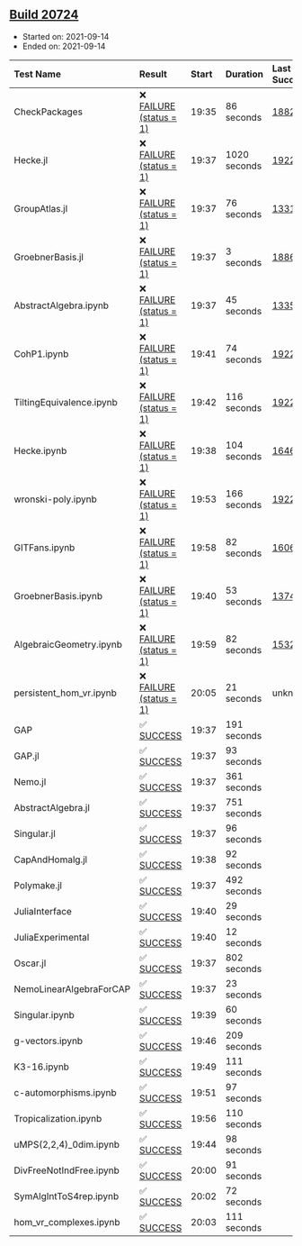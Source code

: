 ## [Build 20724](https://oscarci.mathematik.uni-kl.de/job/oscar/20724/)

* Started on: 2021-09-14
* Ended on: 2021-09-14

| Test Name    | Result | Start | Duration | Last Success | First Failure |
|:-------------|:-------|:------|:---------|:-------------|:--------------|
| CheckPackages | ❌ [FAILURE (status = 1)](https://oscarci.mathematik.uni-kl.de/job/oscar/20724/artifact/logs/build-20724/CheckPackages.log) | 19:35 | 86 seconds | [18822](https://oscarci.mathematik.uni-kl.de/job/oscar/18822/) | [18823](https://oscarci.mathematik.uni-kl.de/job/oscar/18823/) |
| Hecke.jl | ❌ [FAILURE (status = 1)](https://oscarci.mathematik.uni-kl.de/job/oscar/20724/artifact/logs/build-20724/Hecke.jl.log) | 19:37 | 1020 seconds | [19222](https://oscarci.mathematik.uni-kl.de/job/oscar/19222/) | [20152](https://oscarci.mathematik.uni-kl.de/job/oscar/20152/) |
| GroupAtlas.jl | ❌ [FAILURE (status = 1)](https://oscarci.mathematik.uni-kl.de/job/oscar/20724/artifact/logs/build-20724/GroupAtlas.jl.log) | 19:37 | 76 seconds | [13311](https://oscarci.mathematik.uni-kl.de/job/oscar/13311/) | [13312](https://oscarci.mathematik.uni-kl.de/job/oscar/13312/) |
| GroebnerBasis.jl | ❌ [FAILURE (status = 1)](https://oscarci.mathematik.uni-kl.de/job/oscar/20724/artifact/logs/build-20724/GroebnerBasis.jl.log) | 19:37 | 3 seconds | [18864](https://oscarci.mathematik.uni-kl.de/job/oscar/18864/) | [18865](https://oscarci.mathematik.uni-kl.de/job/oscar/18865/) |
| AbstractAlgebra.ipynb | ❌ [FAILURE (status = 1)](https://oscarci.mathematik.uni-kl.de/job/oscar/20724/artifact/logs/build-20724/AbstractAlgebra.ipynb.log) | 19:37 | 45 seconds | [13355](https://oscarci.mathematik.uni-kl.de/job/oscar/13355/) | [13356](https://oscarci.mathematik.uni-kl.de/job/oscar/13356/) |
| CohP1.ipynb | ❌ [FAILURE (status = 1)](https://oscarci.mathematik.uni-kl.de/job/oscar/20724/artifact/logs/build-20724/CohP1.ipynb.log) | 19:41 | 74 seconds | [19222](https://oscarci.mathematik.uni-kl.de/job/oscar/19222/) | [20152](https://oscarci.mathematik.uni-kl.de/job/oscar/20152/) |
| TiltingEquivalence.ipynb | ❌ [FAILURE (status = 1)](https://oscarci.mathematik.uni-kl.de/job/oscar/20724/artifact/logs/build-20724/TiltingEquivalence.ipynb.log) | 19:42 | 116 seconds | [19222](https://oscarci.mathematik.uni-kl.de/job/oscar/19222/) | [20152](https://oscarci.mathematik.uni-kl.de/job/oscar/20152/) |
| Hecke.ipynb | ❌ [FAILURE (status = 1)](https://oscarci.mathematik.uni-kl.de/job/oscar/20724/artifact/logs/build-20724/Hecke.ipynb.log) | 19:38 | 104 seconds | [16463](https://oscarci.mathematik.uni-kl.de/job/oscar/16463/) | [16464](https://oscarci.mathematik.uni-kl.de/job/oscar/16464/) |
| wronski-poly.ipynb | ❌ [FAILURE (status = 1)](https://oscarci.mathematik.uni-kl.de/job/oscar/20724/artifact/logs/build-20724/wronski-poly.ipynb.log) | 19:53 | 166 seconds | [19222](https://oscarci.mathematik.uni-kl.de/job/oscar/19222/) | [20152](https://oscarci.mathematik.uni-kl.de/job/oscar/20152/) |
| GITFans.ipynb | ❌ [FAILURE (status = 1)](https://oscarci.mathematik.uni-kl.de/job/oscar/20724/artifact/logs/build-20724/GITFans.ipynb.log) | 19:58 | 82 seconds | [16068](https://oscarci.mathematik.uni-kl.de/job/oscar/16068/) | [16069](https://oscarci.mathematik.uni-kl.de/job/oscar/16069/) |
| GroebnerBasis.ipynb | ❌ [FAILURE (status = 1)](https://oscarci.mathematik.uni-kl.de/job/oscar/20724/artifact/logs/build-20724/GroebnerBasis.ipynb.log) | 19:40 | 53 seconds | [13748](https://oscarci.mathematik.uni-kl.de/job/oscar/13748/) | [13749](https://oscarci.mathematik.uni-kl.de/job/oscar/13749/) |
| AlgebraicGeometry.ipynb | ❌ [FAILURE (status = 1)](https://oscarci.mathematik.uni-kl.de/job/oscar/20724/artifact/logs/build-20724/AlgebraicGeometry.ipynb.log) | 19:59 | 82 seconds | [15322](https://oscarci.mathematik.uni-kl.de/job/oscar/15322/) | [15323](https://oscarci.mathematik.uni-kl.de/job/oscar/15323/) |
| persistent_hom_vr.ipynb | ❌ [FAILURE (status = 1)](https://oscarci.mathematik.uni-kl.de/job/oscar/20724/artifact/logs/build-20724/persistent_hom_vr.ipynb.log) | 20:05 | 21 seconds | unknown | unknown |
| GAP | ✅ [SUCCESS](https://oscarci.mathematik.uni-kl.de/job/oscar/20724/artifact/logs/build-20724/GAP.log) | 19:37 | 191 seconds |  |  |
| GAP.jl | ✅ [SUCCESS](https://oscarci.mathematik.uni-kl.de/job/oscar/20724/artifact/logs/build-20724/GAP.jl.log) | 19:37 | 93 seconds |  |  |
| Nemo.jl | ✅ [SUCCESS](https://oscarci.mathematik.uni-kl.de/job/oscar/20724/artifact/logs/build-20724/Nemo.jl.log) | 19:37 | 361 seconds |  |  |
| AbstractAlgebra.jl | ✅ [SUCCESS](https://oscarci.mathematik.uni-kl.de/job/oscar/20724/artifact/logs/build-20724/AbstractAlgebra.jl.log) | 19:37 | 751 seconds |  |  |
| Singular.jl | ✅ [SUCCESS](https://oscarci.mathematik.uni-kl.de/job/oscar/20724/artifact/logs/build-20724/Singular.jl.log) | 19:37 | 96 seconds |  |  |
| CapAndHomalg.jl | ✅ [SUCCESS](https://oscarci.mathematik.uni-kl.de/job/oscar/20724/artifact/logs/build-20724/CapAndHomalg.jl.log) | 19:38 | 92 seconds |  |  |
| Polymake.jl | ✅ [SUCCESS](https://oscarci.mathematik.uni-kl.de/job/oscar/20724/artifact/logs/build-20724/Polymake.jl.log) | 19:37 | 492 seconds |  |  |
| JuliaInterface | ✅ [SUCCESS](https://oscarci.mathematik.uni-kl.de/job/oscar/20724/artifact/logs/build-20724/JuliaInterface.log) | 19:40 | 29 seconds |  |  |
| JuliaExperimental | ✅ [SUCCESS](https://oscarci.mathematik.uni-kl.de/job/oscar/20724/artifact/logs/build-20724/JuliaExperimental.log) | 19:40 | 12 seconds |  |  |
| Oscar.jl | ✅ [SUCCESS](https://oscarci.mathematik.uni-kl.de/job/oscar/20724/artifact/logs/build-20724/Oscar.jl.log) | 19:37 | 802 seconds |  |  |
| NemoLinearAlgebraForCAP | ✅ [SUCCESS](https://oscarci.mathematik.uni-kl.de/job/oscar/20724/artifact/logs/build-20724/NemoLinearAlgebraForCAP.log) | 19:37 | 23 seconds |  |  |
| Singular.ipynb | ✅ [SUCCESS](https://oscarci.mathematik.uni-kl.de/job/oscar/20724/artifact/logs/build-20724/Singular.ipynb.log) | 19:39 | 60 seconds |  |  |
| g-vectors.ipynb | ✅ [SUCCESS](https://oscarci.mathematik.uni-kl.de/job/oscar/20724/artifact/logs/build-20724/g-vectors.ipynb.log) | 19:46 | 209 seconds |  |  |
| K3-16.ipynb | ✅ [SUCCESS](https://oscarci.mathematik.uni-kl.de/job/oscar/20724/artifact/logs/build-20724/K3-16.ipynb.log) | 19:49 | 111 seconds |  |  |
| c-automorphisms.ipynb | ✅ [SUCCESS](https://oscarci.mathematik.uni-kl.de/job/oscar/20724/artifact/logs/build-20724/c-automorphisms.ipynb.log) | 19:51 | 97 seconds |  |  |
| Tropicalization.ipynb | ✅ [SUCCESS](https://oscarci.mathematik.uni-kl.de/job/oscar/20724/artifact/logs/build-20724/Tropicalization.ipynb.log) | 19:56 | 110 seconds |  |  |
| uMPS(2,2,4)_0dim.ipynb | ✅ [SUCCESS](https://oscarci.mathematik.uni-kl.de/job/oscar/20724/artifact/logs/build-20724/uMPS-2-2-4-_0dim.ipynb.log) | 19:44 | 98 seconds |  |  |
| DivFreeNotIndFree.ipynb | ✅ [SUCCESS](https://oscarci.mathematik.uni-kl.de/job/oscar/20724/artifact/logs/build-20724/DivFreeNotIndFree.ipynb.log) | 20:00 | 91 seconds |  |  |
| SymAlgIntToS4rep.ipynb | ✅ [SUCCESS](https://oscarci.mathematik.uni-kl.de/job/oscar/20724/artifact/logs/build-20724/SymAlgIntToS4rep.ipynb.log) | 20:02 | 72 seconds |  |  |
| hom_vr_complexes.ipynb | ✅ [SUCCESS](https://oscarci.mathematik.uni-kl.de/job/oscar/20724/artifact/logs/build-20724/hom_vr_complexes.ipynb.log) | 20:03 | 111 seconds |  |  |
